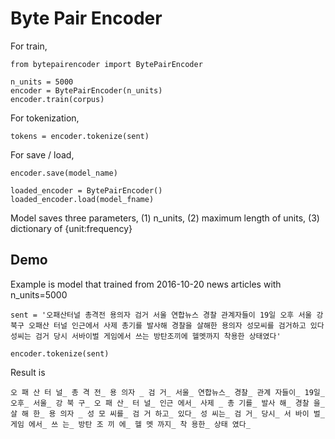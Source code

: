 # Byte Pair Encoder

For train, 

	from bytepairencoder import BytePairEncoder

	n_units = 5000
	encoder = BytePairEncoder(n_units)
	encoder.train(corpus)

For tokenization, 

	tokens = encoder.tokenize(sent)

For save / load, 

	encoder.save(model_name)

	loaded_encoder = BytePairEncoder()
	loaded_encoder.load(model_fname)

Model saves three parameters, (1) n_units, (2) maximum length of units, (3) dictionary of {unit:frequency}

## Demo

Example is model that trained from 2016-10-20 news articles with n_units=5000

	sent = '오패산터널 총격전 용의자 검거 서울 연합뉴스 경찰 관계자들이 19일 오후 서울 강북구 오패산 터널 인근에서 사제 총기를 발사해 경찰을 살해한 용의자 성모씨를 검거하고 있다 성씨는 검거 당시 서바이벌 게임에서 쓰는 방탄조끼에 헬멧까지 착용한 상태였다'

	encoder.tokenize(sent)

Result is

	오 패 산 터 널_ 총 격 전_ 용 의자 _ 검 거_ 서울_ 연합뉴스_ 경찰_ 관계 자들이_ 19일_ 오후_ 서울_ 강 북 구_ 오 패 산_ 터 널_ 인근 에서_ 사제 _ 총 기를_ 발사 해_ 경찰 을_ 살 해 한_ 용 의자 _ 성 모 씨를_ 검 거 하고_ 있다_ 성 씨는_ 검 거_ 당시_ 서 바이 벌_ 게임 에서_ 쓰 는_ 방탄 조 끼 에_ 헬 멧 까지_ 착 용한_ 상태 였다_
